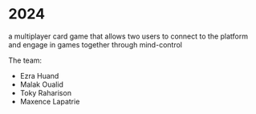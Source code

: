 # 2024
a multiplayer card game that allows two users to connect to the platform and engage in games together through mind-control

The team:
- Ezra Huand
- Malak Oualid
- Toky Raharison
- Maxence Lapatrie

